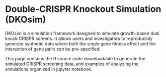 # Double-CRISPR Knockout Simulation (DKOsim)
DKOsim is a simulation framework designed to simulate growth-based dual knock CRISPR screens. It allows users and investigators to reproducibly generate synthetic data where both the single gene fitness effect and the interaction of gene pairs can be pre-specified.

This page contains the R source code downloadable to generate the simulated CRISPR screening data, and examples of analyzing the simulations organized in jupyter notebook.

